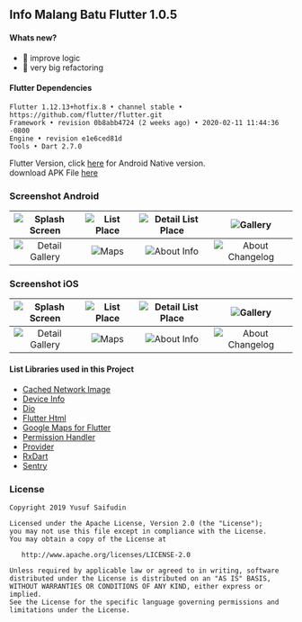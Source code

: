 ## Info Malang Batu Flutter 1.0.5 ##

#### Whats new? #####
- :hammer: improve logic
- :hammer: very big refactoring

#### Flutter Dependencies ####
```
Flutter 1.12.13+hotfix.8 • channel stable • https://github.com/flutter/flutter.git
Framework • revision 0b8abb4724 (2 weeks ago) • 2020-02-11 11:44:36 -0800
Engine • revision e1e6ced81d
Tools • Dart 2.7.0
```

Flutter Version, click [here](https://github.com/yoesuv/Info-Malang-Batu) for Android Native version.<br/>
download APK File [here](https://www.dropbox.com/s/k0hnswhgf6o3hn5)

### Screenshot Android ###
| ![Splash Screen](https://i.imgur.com/M6ffjS5.jpg) | ![List Place](https://i.imgur.com/wCnFBZG.jpg) | ![Detail List Place](https://i.imgur.com/PnIr1DR.jpg) | ![Gallery](https://i.imgur.com/OmmP6dH.jpg) |
| :---: | :---: | :---: | :---: |
| ![Detail Gallery](https://i.imgur.com/DTnIrQW.jpg) | ![Maps](https://i.imgur.com/ozQiLnJ.jpg) | ![About Info](https://i.imgur.com/QX64xAJ.jpg) | ![About Changelog](https://i.imgur.com/EXT4sR3.jpg) |

### Screenshot iOS ###
| ![Splash Screen](https://i.imgur.com/aNJF3JZ.png) | ![List Place](https://i.imgur.com/axy2My3.png) | ![Detail List Place](https://i.imgur.com/diDgGQ6.png) | ![Gallery](https://i.imgur.com/IAG0V9y.png) |
| :---: | :---: | :---: | :---: |
| ![Detail Gallery](https://i.imgur.com/ItifByt.png) | ![Maps](https://i.imgur.com/H9xkXLJ.png) | ![About Info](https://i.imgur.com/i6wv0sh.png) | ![About Changelog](https://i.imgur.com/k9D3gni.png) |

#### List Libraries used in this Project ####
- [Cached Network Image](https://pub.dev/packages/cached_network_image)
- [Device Info](https://pub.dev/packages/device_info)
- [Dio](https://pub.dev/packages/dio)
- [Flutter Html](https://pub.dev/packages/flutter_html)
- [Google Maps for Flutter](https://pub.dev/packages/google_maps_flutter)
- [Permission Handler](https://pub.dev/packages/permission_handler)
- [Provider](https://pub.dev/packages/provider)
- [RxDart](https://pub.dev/packages/rxdart)
- [Sentry](https://pub.dev/packages/sentry)

### License ###

    Copyright 2019 Yusuf Saifudin

    Licensed under the Apache License, Version 2.0 (the "License");
    you may not use this file except in compliance with the License.
    You may obtain a copy of the License at

       http://www.apache.org/licenses/LICENSE-2.0

    Unless required by applicable law or agreed to in writing, software
    distributed under the License is distributed on an "AS IS" BASIS,
    WITHOUT WARRANTIES OR CONDITIONS OF ANY KIND, either express or implied.
    See the License for the specific language governing permissions and
    limitations under the License.
